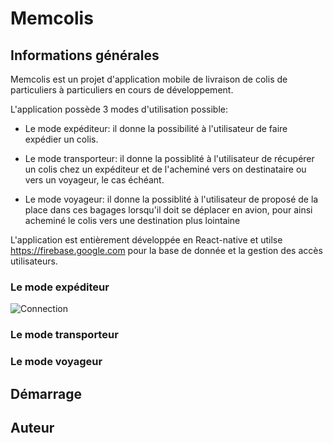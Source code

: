 # Memcolis
## Informations générales
Memcolis est un projet d'application mobile de livraison de colis de particuliers à particuliers en cours de développement.

L'application possède 3 modes d'utilisation possible:

* Le mode expéditeur: il donne la possibilité à l'utilisateur de faire expédier un colis.

* Le mode transporteur: il donne la possiblité à l'utilisateur de récupérer un colis chez un expéditeur et de l'acheminé vers on destinataire ou vers un voyageur, le cas échéant.

* Le mode voyageur: il donne la possiblité à l'utilisateur de proposé de la place dans ces bagages lorsqu'il doit se déplacer en avion, pour ainsi acheminé le colis vers une destination plus lointaine

L'application est entièrement développée en React-native et utilse https://firebase.google.com pour la base de donnée et la gestion des accès utilisateurs.

### Le mode expéditeur

![Connection](https://user-images.githubusercontent.com/77479967/195923882-5c122c1a-0c20-436c-b0e8-2c03edfc8a25.jpg)

### Le mode transporteur

### Le mode voyageur

## Démarrage

## Auteur
